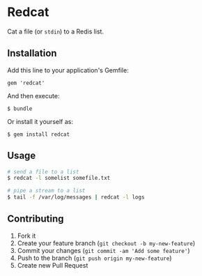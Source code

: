 # Redcat

Cat a file (or `stdin`) to a Redis list.

## Installation

Add this line to your application's Gemfile:

    gem 'redcat'

And then execute:

    $ bundle

Or install it yourself as:

    $ gem install redcat

## Usage

```bash
# send a file to a list
$ redcat -l somelist somefile.txt

# pipe a stream to a list
$ tail -f /var/log/messages | redcat -l logs
```

## Contributing

1. Fork it
2. Create your feature branch (`git checkout -b my-new-feature`)
3. Commit your changes (`git commit -am 'Add some feature'`)
4. Push to the branch (`git push origin my-new-feature`)
5. Create new Pull Request
